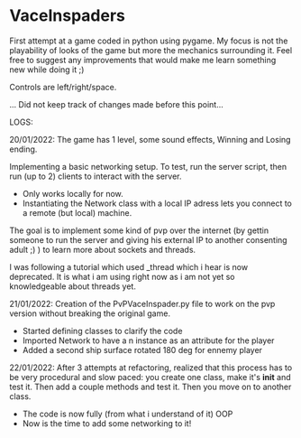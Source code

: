 # VaceInspaders

First attempt at a game coded in python using pygame.
My focus is not the playability of looks of the game but more the mechanics surrounding it.
Feel free to suggest any improvements that would make me learn something new while doing it ;)

Controls are left/right/space.

... Did not keep track of changes made before this point...

LOGS:

20/01/2022:
The game has 1 level, some sound effects, Winning and Losing ending.

Implementing a basic networking setup. To test, run the server script, then run (up to 2) clients to interact with the server.

- Only works locally for now.
- Instantiating the Network class with a local IP adress lets you connect to a remote (but local) machine.

The goal is to implement some kind of pvp over the internet (by gettin someone to run the server and giving his external IP to another consenting adult ;) ) to learn more about sockets and threads.

I was following a tutorial which used _thread which i hear is now deprecated. It is what i am using right now as i am not yet so knowledgeable about threads yet.


21/01/2022:
Creation of the PvPVaceInspader.py file to work on the pvp version without breaking the original game.

- Started defining classes to clarify the code
- Imported Network to have a n instance as an attribute for the player
- Added a second ship surface rotated 180 deg for ennemy player

22/01/2022:
After 3 attempts at refactoring, realized that this process has to be very procedural and slow paced: you create one class,
make it's __init__ and test it. Then add a couple methods and test it. Then you move on to another class.

- The code is now fully (from what i understand of it) OOP
- Now is the time to add some networking to it!